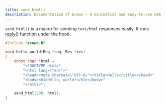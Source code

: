 ```yaml
---
title: send_html()
description: Documentation of Ecewo — A minimalist and easy-to-use web framework for C
---
```


`send_html()` is a macro for sending `text/html` responses easily. It runs [reply()](https://ecewo.vercel.app/api/reply) function under the hood.

```c
#include "ecewo.h"

void hello_world(Req *req, Res *res)
{
    const char *html =
        "<!DOCTYPE html>"
        "<html lang=\"en\">"
        "<head><meta charset=\"UTF-8\"><title>Hello</title></head>"
        "<body><h1>Hello, world!</h1></body>"
        "</html>";

    send_html(200, html);
}
```